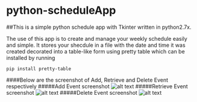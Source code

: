 # python-scheduleApp
##This is a simple python schedule app with Tkinter written in python2.7x.

The use of this app is to create and manage your weekly schedule easily and simple.
It stores your shecdule in a file with the date and
time it was created decorated into a table-like form using pretty table which can be installed by running
```
pip install pretty-table
```
####Below are the screenshot of Add, Retrieve and Delete Event respectively
#####Add Event screenshot
![alt text](/images/addEvent.png "Logo add eventt 1")
#####Retrieve Event screenshot
![alt text](/images/retrieveEvent.png "Logo retrieve event 1")
#####Delete Event screenshot
![alt text](/images/deleteEvent.png "Logo delete event")
